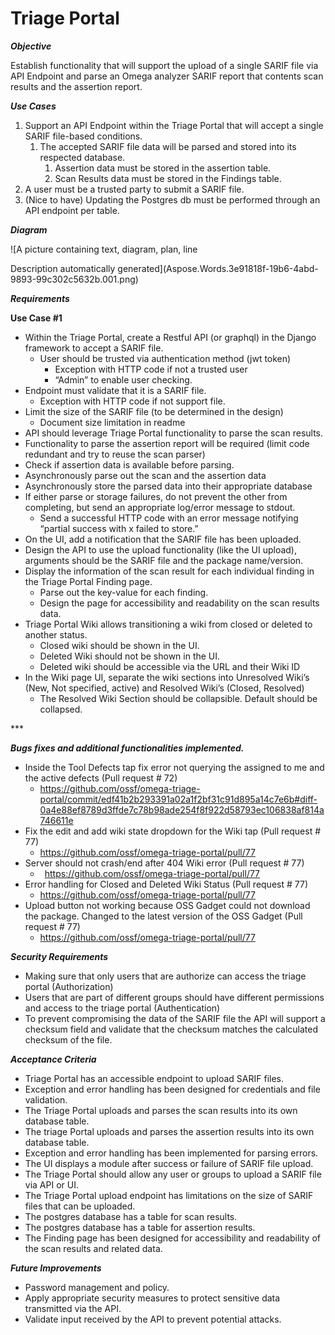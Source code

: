 ﻿# Triage Portal
***Objective***

Establish functionality that will support the upload of a single SARIF file via API Endpoint and parse an Omega analyzer SARIF report that contents scan results and the assertion report.

***Use Cases***

1. Support an API Endpoint within the Triage Portal that will accept a single SARIF file-based conditions. 
   1. The accepted SARIF file data will be parsed and stored into its respected database.
      1. Assertion data must be stored in the assertion table.
      1. Scan Results data must be stored in the Findings table.
1. A user must be a trusted party to submit a SARIF file.
1. (Nice to have) Updating the Postgres db must be performed through an API endpoint per table.

***Diagram***

![A picture containing text, diagram, plan, line

Description automatically generated](Aspose.Words.3e91818f-19b6-4abd-9893-99c302c5632b.001.png)

***Requirements***

**Use Case #1**

- Within the Triage Portal, create a Restful API (or graphql) in the Django framework to accept a SARIF file.
  - User should be trusted via authentication method (jwt token)
    - Exception with HTTP code if not a trusted user
    - “Admin” to enable user checking.
- Endpoint must validate that it is a SARIF file.
  - Exception with HTTP code if not support file.
- Limit the size of the SARIF file (to be determined in the design)
  - Document size limitation in readme
- API should leverage Triage Portal functionality to parse the scan results.
- Functionality to parse the assertion report will be required (limit code redundant and try to reuse the scan parser)
- Check if assertion data is available before parsing.
- Asynchronously parse out the scan and the assertion data
- Asynchronously store the parsed data into their appropriate database
- If either parse or storage failures, do not prevent the other from completing, but send an appropriate log/error message to stdout.
  - Send a successful HTTP code with an error message notifying “partial success with x failed to store.”
- On the UI, add a notification that the SARIF file has been uploaded.
- Design the API to use the upload functionality (like the UI upload), arguments should be the SARIF file and the package name/version.
- Display the information of the scan result for each individual finding in the Triage Portal Finding page.
  - Parse out the key-value for each finding.
  - Design the page for accessibility and readability on the scan results data.
- Triage Portal Wiki allows transitioning a wiki from closed or deleted to another status.
  - Closed wiki should be shown in the UI.
  - Deleted Wiki should not be shown in the UI.
  - Deleted wiki should be accessible via the URL and their Wiki ID
- In the Wiki page UI, separate the wiki sections into Unresolved Wiki’s (New, Not specified, active) and Resolved Wiki’s (Closed, Resolved)
  - The Resolved Wiki Section should be collapsible. Default should be collapsed.

\***

***Bugs fixes and additional functionalities implemented.***

- Inside the Tool Defects tap fix error not querying the assigned to me and the active defects (Pull request # 72) 
  - https://github.com/ossf/omega-triage-portal/commit/edf41b2b293391a02a1f2bf31c91d895a14c7e6b#diff-0a4e88ef8789d3ffde7c78b98ade254f8f922d58793ec106838af814a746611e
- Fix the edit and add wiki state dropdown for the Wiki tap (Pull request # 77)
  - https://github.com/ossf/omega-triage-portal/pull/77
- Server should not crash/end after 404 Wiki error (Pull request # 77)
  - ` `https://github.com/ossf/omega-triage-portal/pull/77
- Error handling for Closed and Deleted Wiki Status (Pull request # 77) 
  - https://github.com/ossf/omega-triage-portal/pull/77
- Upload button not working because OSS Gadget could not download the package. Changed to the latest version of the OSS Gadget (Pull request # 77)
  - https://github.com/ossf/omega-triage-portal/pull/77

***Security Requirements***

- Making sure that only users that are authorize can access the triage portal (Authorization)
- Users that are part of different groups should have different permissions and access to the triage portal (Authentication)
- To prevent compromising the data of the SARIF file the API will support a checksum field and validate that the checksum matches the calculated checksum of the file.

***Acceptance Criteria***

- Triage Portal has an accessible endpoint to upload SARIF files.
- Exception and error handling has been designed for credentials and file validation.
- The Triage Portal uploads and parses the scan results into its own database table.
- The triage Portal uploads and parses the assertion results into its own database table.
- Exception and error handling has been implemented for parsing errors.
- The UI displays a module after success or failure of SARIF file upload.
- The Triage Portal should allow any user or groups to upload a SARIF file via API or UI.
- The Triage Portal upload endpoint has limitations on the size of SARIF files that can be uploaded. 
- The postgres database has a table for scan results.
- The postgres database has a table for assertion results.
- The Finding page has been designed for accessibility and readability of the scan results and related data. 

***Future Improvements***

- Password management and policy.
- Apply appropriate security measures to protect sensitive data transmitted via the API.
- Validate input received by the API to prevent potential attacks.



